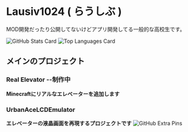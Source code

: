 # Lausiv1024  ( らうしぶ )

MOD開発だったり公開してないけどアプリ開発してる一般的な高校生です。

![GitHub Stats Card](https://github-readme-stats.vercel.app/api?username=Lausiv1024&count_private=true&show_icons=true&hide_title=true&include_all_commits=true&theme=dark)
![Top Languages Card](https://github-readme-stats.vercel.app/api/top-langs/?username=Lausiv1024&theme=dark)

## メインのプロジェクト

### Real Elevator --制作中
**Minecraftにリアルなエレベーターを追加します**

### UrbanAceLCDEmulator
**エレベーターの液晶画面を再現するプロジェクトです**
![GitHub Extra Pins](https://github-readme-stats.vercel.app/api/pin/?username=Lausiv1024&repo=UrbanAceLCDEmulator)
